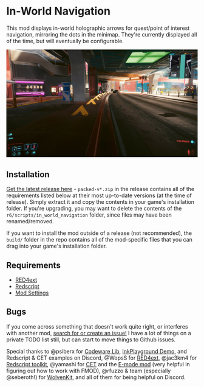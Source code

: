 # In-World Navigation

This mod displays in-world holographic arrows for quest/point of interest navigation, mirroring the dots in the minimap. They're currently displayed all of the time, but will eventually be configurable.

![preview](preview.jpg)

## Installation

[Get the latest release here](https://github.com/jackhumbert/in_world_navigation/releases) - `packed-v*.zip` in the release contains all of the requirements listed below at their most up-to-date versions (at the time of release). Simply extract it and copy the contents in your game's installation folder. If you're upgrading, you may want to delete the contents of the `r6/scripts/in_world_navigation` folder, since files may have been renamed/removed.

If you want to install the mod outside of a release (not recommended), the `build/` folder in the repo contains all of the mod-specific files that you can drag into your game's installation folder.

## Requirements

* [RED4ext](https://github.com/WopsS/RED4ext)
* [Redscript](https://github.com/jac3km4/redscript)
* [Mod Settings](https://github.com/jackhumbert/mod_settings)

## Bugs

If you come across something that doesn't work quite right, or interferes with another mod, [search for or create an issue!](https://github.com/jackhumbert/in_world_navigation/issues) I have a lot of things on a private TODO list still, but can start to move things to Github issues.

Special thanks to @psiberx for [Codeware Lib](https://github.com/psiberx/cp2077-codeware/), [InkPlayground Demo](https://github.com/psiberx/cp2077-playground), and Redscript & CET examples on Discord, @WopsS for [RED4ext](https://github.com/WopsS/RED4ext), @jac3km4 for [Redscript toolkit](https://github.com/jac3km4/redscript), @yamashi for [CET](https://github.com/yamashi/CyberEngineTweaks) and the [E-mode mod](https://www.nexusmods.com/cyberpunk2077/mods/3207?tab=description) (very helpful in figuring out how to work with FMOD), @rfuzzo & team (especially @seberoth!) for [WolvenKit](https://github.com/WolvenKit/WolvenKit), and all of them for being helpful on Discord.

